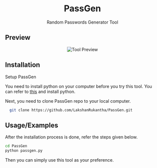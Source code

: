 <div align="center">

# PassGen

Random Passwords Generator Tool

</div>

## Preview

<div align="center">

![Tool Preview](https://firebasestorage.googleapis.com/v0/b/cloud-documents-e3c43.appspot.com/o/GitHub%2FPassGen-View.gif?alt=media&token=32c59b21-d274-4d76-a5bf-3d5b803cfbfd)

</div>

## Installation

Setup PassGen

You need to install python on your computer before you try this tool. You can refer to [this](https://www.python.org/downloads/) and install python.

Next, you need to clone PassGen repo to your local computer. 

```bash
  git clone https://github.com/LakshanRukantha/PassGen.git
```

## Usage/Examples

After the installation process is done, refer the steps given below.

```bash
cd PassGen
python passgen.py
```

Then you can simply use this tool as your preference.
